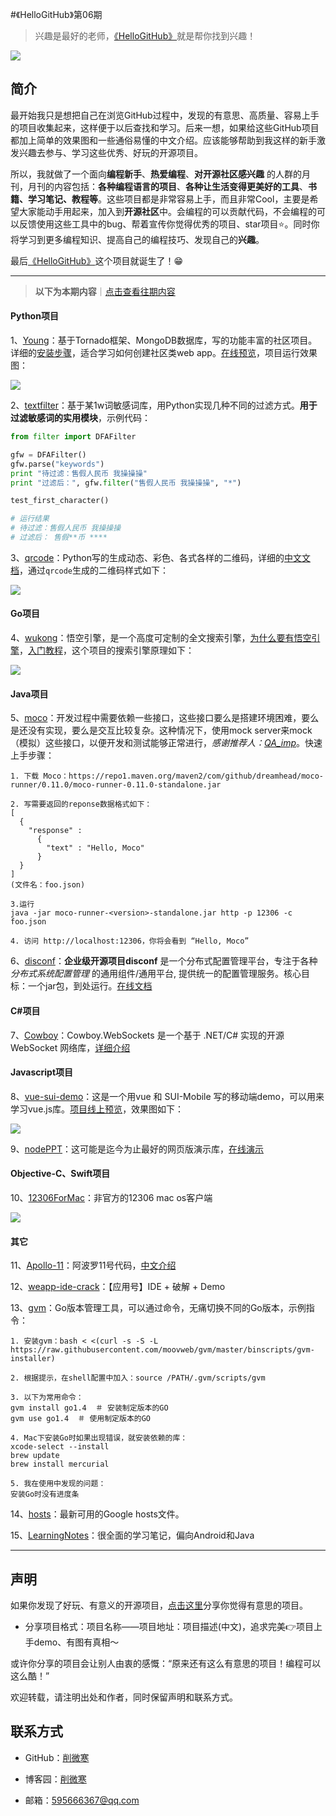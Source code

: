 #《HelloGitHub》第06期
>兴趣是最好的老师，[《HelloGitHub》](https://github.com/521xueweihan/HelloGitHub)就是帮你找到兴趣！

![](https://github.com/521xueweihan/HelloGitHub/blob/master/01/img/hello-github.jpg)

## 简介
最开始我只是想把自己在浏览GitHub过程中，发现的有意思、高质量、容易上手的项目收集起来，这样便于以后查找和学习。后来一想，如果给这些GitHub项目都加上简单的效果图和一些通俗易懂的中文介绍。应该能够帮助到我这样的新手激发兴趣去参与、学习这些优秀、好玩的开源项目。

所以，我就做了一个面向**编程新手**、**热爱编程**、**对开源社区感兴趣** 的人群的月刊，月刊的内容包括：**各种编程语言的项目**、**各种让生活变得更美好的工具**、**书籍、学习笔记、教程等**。这些项目都是非常容易上手，而且非常Cool，主要是希望大家能动手用起来，加入到**开源社区**中。会编程的可以贡献代码，不会编程的可以反馈使用这些工具中的bug、帮着宣传你觉得优秀的项目、star项目⭐️。同时你将学习到更多编程知识、提高自己的编程技巧、发现自己的**兴趣**。

最后[《HelloGitHub》](https://github.com/521xueweihan/HelloGitHub)这个项目就诞生了！😁

---
>**以下为本期内容**｜[点击查看往期内容](https://github.com/521xueweihan/HelloGitHub)

#### Python项目
1、[Young](https://github.com/shiyanhui/Young)：基于Tornado框架、MongoDB数据库，写的功能丰富的社区项目。详细的[安装步骤](https://github.com/shiyanhui/Young/blob/master/README_CN.md)，适合学习如何创建社区类web app。[在线预览](http://beyoung.io/)，项目运行效果图：

![](https://github.com/521xueweihan/HelloGitHub/blob/master/06/img/young-show-min.png)

2、[textfilter](https://github.com/observerss/textfilter)：基于某1w词敏感词库，用Python实现几种不同的过滤方式。**用于过滤敏感词的实用模块**，示例代码：
```python
from filter import DFAFilter

gfw = DFAFilter()
gfw.parse("keywords")
print "待过滤：售假人民币 我操操操"
print "过滤后：", gfw.filter("售假人民币 我操操操", "*")

test_first_character()

# 运行结果
# 待过滤：售假人民币 我操操操
# 过滤后： 售假**币 ****
```

3、[qrcode](https://github.com/sylnsfar/qrcode)：Python写的生成动态、彩色、各式各样的二维码，详细的[中文文档](https://github.com/sylnsfar/qrcode/blob/master/README-cn.md)，通过`qrcode`生成的二维码样式如下：

![](https://github.com/521xueweihan/HelloGitHub/blob/master/06/img/qrcode-show-min.png)

#### Go项目
4、[wukong](https://github.com/huichen/wukong)：悟空引擎，是一个高度可定制的全文搜索引擎，[为什么要有悟空引擎](https://github.com/huichen/wukong/blob/master/docs/why_wukong.md)，[入门教程](https://github.com/huichen/wukong/blob/master/docs/codelab.md)，这个项目的搜索引擎原理如下：

![](https://github.com/521xueweihan/HelloGitHub/blob/master/06/img/wukong-show-min.png)

#### Java项目
5、[moco](https://github.com/dreamhead/moco)：开发过程中需要依赖一些接口，这些接口要么是搭建环境困难，要么是还没有实现，要么是交互比较复杂。这种情况下，使用mock server来mock（模拟）这些接口，以便开发和测试能够正常进行，*感谢推荐人：[QA_imp](https://home.cnblogs.com/u/bu1tcat/)*。快速上手步骤：
```
1. 下载 Moco：https://repo1.maven.org/maven2/com/github/dreamhead/moco-runner/0.11.0/moco-runner-0.11.0-standalone.jar

2. 写需要返回的reponse数据格式如下：
[
  {
    "response" :
      {
        "text" : "Hello, Moco"
      }
  }
]
(文件名：foo.json)

3.运行
java -jar moco-runner-<version>-standalone.jar http -p 12306 -c foo.json

4. 访问 http://localhost:12306，你将会看到 “Hello, Moco”
```

6、[disconf](https://github.com/knightliao/disconf)：**企业级开源项目disconf** 是一个分布式配置管理平台，专注于各种 *分布式系统配置管理* 的通用组件/通用平台, 提供统一的配置管理服务。核心目标：一个jar包，到处运行。[在线文档](http://disconf.readthedocs.io/zh_CN/latest/index.html)

#### C#项目
7、[Cowboy](https://github.com/gaochundong/Cowboy)：Cowboy.WebSockets 是一个基于 .NET/C# 实现的开源 WebSocket 网络库，[详细介绍](http://www.cnblogs.com/gaochundong/p/cowboy_websockets.html)

#### Javascript项目
8、[vue-sui-demo](https://github.com/eteplus/vue-sui-demo)：这是一个用vue 和 SUI-Mobile 写的移动端demo，可以用来学习vue.js库。[项目线上预览](http://eteplus.github.io/vue-sui-demo)，效果图如下：

![](https://github.com/521xueweihan/HelloGitHub/blob/master/06/img/vue-sui-demo-show-min.png)

9、[nodePPT](https://github.com/ksky521/nodePPT)：这可能是迄今为止最好的网页版演示库，[在线演示](http://qdemo.sinaapp.com/)

#### Objective-C、Swift项目
10、[12306ForMac](https://github.com/fancymax/12306ForMac)：非官方的12306 mac os客户端

![](https://github.com/521xueweihan/HelloGitHub/blob/master/06/img/12306ForMac-show-min.png)


#### 其它
11、[Apollo-11](https://github.com/chrislgarry/Apollo-11)：阿波罗11号代码，[中文介绍](https://github.com/chrislgarry/Apollo-11/blob/master/README.zh_cn.md)

12、[weapp-ide-crack](https://github.com/gavinkwoe/weapp-ide-crack)：【应用号】IDE + 破解 + Demo

13、[gvm](https://github.com/moovweb/gvm)：Go版本管理工具，可以通过命令，无痛切换不同的Go版本，示例指令：
```
1. 安装gvm：bash < <(curl -s -S -L https://raw.githubusercontent.com/moovweb/gvm/master/binscripts/gvm-installer)

2. 根据提示，在shell配置中加入：source /PATH/.gvm/scripts/gvm

3. 以下为常用命令：
gvm install go1.4  ＃ 安装制定版本的GO
gvm use go1.4  ＃ 使用制定版本的GO

4. Mac下安装Go时如果出现错误，就安装依赖的库：
xcode-select --install
brew update
brew install mercurial

5. 我在使用中发现的问题：
安装Go时没有进度条
```

14、[hosts](https://github.com/racaljk/hosts)：最新可用的Google hosts文件。

15、[LearningNotes](https://github.com/GeniusVJR/LearningNotes)：很全面的学习笔记，偏向Android和Java

---


## 声明
如果你发现了好玩、有意义的开源项目，[点击这里](https://github.com/521xueweihan/HelloGitHub/issues/new)分享你觉得有意思的项目。

- 分享项目格式：项目名称——项目地址：项目描述(中文)，追求完美👉项目上手demo、有图有真相～

或许你分享的项目会让别人由衷的感慨：“原来还有这么有意思的项目！编程可以这么酷！”

欢迎转载，请注明出处和作者，同时保留声明和联系方式。

## 联系方式
- GitHub：[削微寒](https://github.com/521xueweihan)

- 博客园：[削微寒](http://www.cnblogs.com/xueweihan/)

- 邮箱：595666367@qq.com

